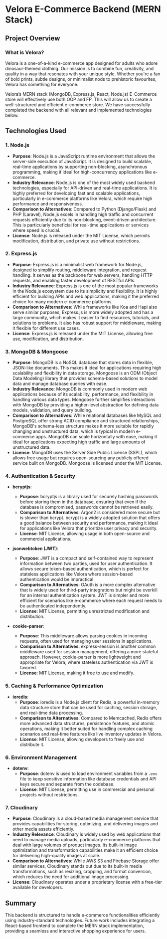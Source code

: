 # Velora E-Commerce Backend (MERN Stack)

## Project Overview

### What is Velora?

Velora is a one-of-a-kind e-commerce app designed for adults who adore dinosaur-themed clothing. Our mission is to combine fun, creativity, and quality in a way that resonates with your unique style. Whether you're a fan of bold prints, subtle designs, or minimalist nods to prehistoric favourites, Velora has something for everyone.

Velora’s MERN stack (MongoDB, Express.js, React, Node.js) E-Commerce store will effectively use both OOP and FP. This will allow us to create a well-structured and efficient e-commerce store. We have successfully completed the backend with all relevant and implemented technologies below.

## Technologies Used

### 1. Node.js

- **Purpose**: Node.js is a JavaScript runtime environment that allows the server-side execution of JavaScript. It is designed to build scalable, real-time applications by supporting non-blocking, asynchronous programming, making it ideal for high-concurrency applications like e-commerce.
- **Industry Relevance**: Node.js is one of the most widely used backend technologies, especially for API-driven and real-time applications. It is highly preferred for developing fast and scalable applications, particularly in e-commerce platforms like Velora, which require high performance and responsiveness.
- **Comparison to Alternatives**: Compared to Python (Django/Flask) and PHP (Laravel), Node.js excels in handling high traffic and concurrent requests efficiently due to its non-blocking, event-driven architecture. This is particularly beneficial for real-time applications or services where speed is crucial.
- **License**: Node.js is released under the MIT License, which permits modification, distribution, and private use without restrictions.

### 2. Express.js

- **Purpose**: Express.js is a minimalist web framework for Node.js, designed to simplify routing, middleware integration, and request handling. It serves as the backbone for web servers, handling HTTP requests, and enabling faster development of RESTful APIs.
- **Industry Relevance**: Express.js is one of the most popular frameworks in the Node.js ecosystem due to its simplicity and flexibility. It is highly efficient for building APIs and web applications, making it the preferred choice for many modern e-commerce platforms.
- **Comparison to Alternatives**: While frameworks like Koa and Hapi also serve similar purposes, Express.js is more widely adopted and has a large community, which makes it easier to find resources, tutorials, and solutions to problems. It also has robust support for middleware, making it flexible for different use cases.
- **License**: Express.js is released under the MIT License, allowing free use, modification, and distribution.

### 3. MongoDB & Mongoose

- **Purpose**: MongoDB is a NoSQL database that stores data in flexible, JSON-like documents. This makes it ideal for applications requiring high scalability and flexibility in data storage. Mongoose is an ODM (Object Data Modeling) library that provides schema-based solutions to model data and manage database queries with ease.
- **Industry Relevance**: MongoDB is commonly used in modern web applications because of its scalability, performance, and flexibility in handling various data types. Mongoose further simplifies interactions with MongoDB by providing a higher-level abstraction for defining data models, validation, and query building.
- **Comparison to Alternatives**: While relational databases like MySQL and PostgreSQL offer strong ACID compliance and structured relationships, MongoDB's schema-less structure makes it more suitable for rapidly changing and unstructured data, which is typical in modern e-commerce apps. MongoDB can scale horizontally with ease, making it ideal for applications expecting high traffic and large amounts of unstructured data.
- **License**: MongoDB uses the Server Side Public License (SSPL), which allows free usage but requires open-sourcing any publicly offered service built on MongoDB. Mongoose is licensed under the MIT License.

### 4. Authentication & Security

- **bcryptjs**:
  - **Purpose**: bcryptjs is a library used for securely hashing passwords before storing them in the database, ensuring that even if the database is compromised, passwords cannot be retrieved easily.
  - **Comparison to Alternatives**: Argon2 is considered more secure but is slower than bcrypt. bcrypt is a widely adopted solution that offers a good balance between security and performance, making it ideal for applications like Velora that prioritize user privacy and security.
  - **License**: MIT License, allowing usage in both open-source and commercial applications.
- **jsonwebtoken (JWT)**:

  - **Purpose**: JWT is a compact and self-contained way to represent information between two parties, used for user authentication. It allows secure token-based authentication, which is perfect for stateless applications like Velora where session-based authentication would be impractical.
  - **Comparison to Alternatives**: OAuth is a more complex alternative that is widely used for third-party integrations but might be overkill for an internal authentication system. JWT is simpler and more efficient for scenarios like e-commerce where each request needs to be authenticated independently.
  - **License**: MIT License, permitting unrestricted modification and distribution.

- **cookie-parser**:
  - **Purpose**: This middleware allows parsing cookies in incoming requests, often used for managing user sessions in applications.
  - **Comparison to Alternatives**: express-session is another common middleware used for session management, offering a more stateful approach. However, cookie-parser is more lightweight and appropriate for Velora, where stateless authentication via JWT is favored.
  - **License**: MIT License, making it free to use and modify.

### 5. Caching & Performance Optimization

- **ioredis**:
  - **Purpose**: ioredis is a Node.js client for Redis, a powerful in-memory data structure store that can be used for caching, session storage, and real-time data processing.
  - **Comparison to Alternatives**: Compared to Memcached, Redis offers more advanced data structures, persistence features, and atomic operations, making it better suited for handling complex caching scenarios and real-time features like live inventory updates in Velora.
  - **License**: MIT License, allowing developers to freely use and distribute it.

### 6. Environment Management

- **dotenv**:
  - **Purpose**: dotenv is used to load environment variables from a `.env` file to keep sensitive information like database credentials and API keys secure and separate from the codebase.
  - **License**: MIT License, permitting use in commercial and personal projects without restrictions.

### 7. Cloudinary

- **Purpose**: Cloudinary is a cloud-based media management service that provides capabilities for storing, optimizing, and delivering images and other media assets efficiently.
- **Industry Relevance**: Cloudinary is widely used by web applications that need to manage media uploads, particularly e-commerce platforms that deal with large volumes of product images. Its built-in image optimization and transformation capabilities make it an efficient choice for delivering high-quality images at scale.
- **Comparison to Alternatives**: While AWS S3 and Firebase Storage offer similar services, Cloudinary stands out due to its built-in media transformations, such as resizing, cropping, and format conversion, which reduces the need for additional image processing.
- **License**: Cloudinary operates under a proprietary license with a free-tier available for developers.

## Summary

This backend is structured to handle e-commerce functionalities efficiently using industry-standard technologies. Future work includes integrating a React-based frontend to complete the MERN stack implementation, providing a seamless and interactive shopping experience for users.
